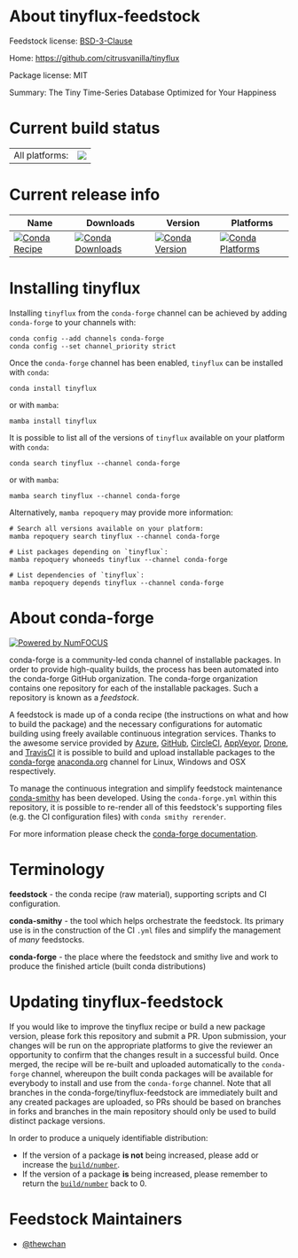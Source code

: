 About tinyflux-feedstock
========================

Feedstock license: [BSD-3-Clause](https://github.com/conda-forge/tinyflux-feedstock/blob/main/LICENSE.txt)

Home: https://github.com/citrusvanilla/tinyflux

Package license: MIT

Summary: The Tiny Time-Series Database Optimized for Your Happiness

Current build status
====================


<table><tr><td>All platforms:</td>
    <td>
      <a href="https://dev.azure.com/conda-forge/feedstock-builds/_build/latest?definitionId=16797&branchName=main">
        <img src="https://dev.azure.com/conda-forge/feedstock-builds/_apis/build/status/tinyflux-feedstock?branchName=main">
      </a>
    </td>
  </tr>
</table>

Current release info
====================

| Name | Downloads | Version | Platforms |
| --- | --- | --- | --- |
| [![Conda Recipe](https://img.shields.io/badge/recipe-tinyflux-green.svg)](https://anaconda.org/conda-forge/tinyflux) | [![Conda Downloads](https://img.shields.io/conda/dn/conda-forge/tinyflux.svg)](https://anaconda.org/conda-forge/tinyflux) | [![Conda Version](https://img.shields.io/conda/vn/conda-forge/tinyflux.svg)](https://anaconda.org/conda-forge/tinyflux) | [![Conda Platforms](https://img.shields.io/conda/pn/conda-forge/tinyflux.svg)](https://anaconda.org/conda-forge/tinyflux) |

Installing tinyflux
===================

Installing `tinyflux` from the `conda-forge` channel can be achieved by adding `conda-forge` to your channels with:

```
conda config --add channels conda-forge
conda config --set channel_priority strict
```

Once the `conda-forge` channel has been enabled, `tinyflux` can be installed with `conda`:

```
conda install tinyflux
```

or with `mamba`:

```
mamba install tinyflux
```

It is possible to list all of the versions of `tinyflux` available on your platform with `conda`:

```
conda search tinyflux --channel conda-forge
```

or with `mamba`:

```
mamba search tinyflux --channel conda-forge
```

Alternatively, `mamba repoquery` may provide more information:

```
# Search all versions available on your platform:
mamba repoquery search tinyflux --channel conda-forge

# List packages depending on `tinyflux`:
mamba repoquery whoneeds tinyflux --channel conda-forge

# List dependencies of `tinyflux`:
mamba repoquery depends tinyflux --channel conda-forge
```


About conda-forge
=================

[![Powered by
NumFOCUS](https://img.shields.io/badge/powered%20by-NumFOCUS-orange.svg?style=flat&colorA=E1523D&colorB=007D8A)](https://numfocus.org)

conda-forge is a community-led conda channel of installable packages.
In order to provide high-quality builds, the process has been automated into the
conda-forge GitHub organization. The conda-forge organization contains one repository
for each of the installable packages. Such a repository is known as a *feedstock*.

A feedstock is made up of a conda recipe (the instructions on what and how to build
the package) and the necessary configurations for automatic building using freely
available continuous integration services. Thanks to the awesome service provided by
[Azure](https://azure.microsoft.com/en-us/services/devops/), [GitHub](https://github.com/),
[CircleCI](https://circleci.com/), [AppVeyor](https://www.appveyor.com/),
[Drone](https://cloud.drone.io/welcome), and [TravisCI](https://travis-ci.com/)
it is possible to build and upload installable packages to the
[conda-forge](https://anaconda.org/conda-forge) [anaconda.org](https://anaconda.org/)
channel for Linux, Windows and OSX respectively.

To manage the continuous integration and simplify feedstock maintenance
[conda-smithy](https://github.com/conda-forge/conda-smithy) has been developed.
Using the ``conda-forge.yml`` within this repository, it is possible to re-render all of
this feedstock's supporting files (e.g. the CI configuration files) with ``conda smithy rerender``.

For more information please check the [conda-forge documentation](https://conda-forge.org/docs/).

Terminology
===========

**feedstock** - the conda recipe (raw material), supporting scripts and CI configuration.

**conda-smithy** - the tool which helps orchestrate the feedstock.
                   Its primary use is in the construction of the CI ``.yml`` files
                   and simplify the management of *many* feedstocks.

**conda-forge** - the place where the feedstock and smithy live and work to
                  produce the finished article (built conda distributions)


Updating tinyflux-feedstock
===========================

If you would like to improve the tinyflux recipe or build a new
package version, please fork this repository and submit a PR. Upon submission,
your changes will be run on the appropriate platforms to give the reviewer an
opportunity to confirm that the changes result in a successful build. Once
merged, the recipe will be re-built and uploaded automatically to the
`conda-forge` channel, whereupon the built conda packages will be available for
everybody to install and use from the `conda-forge` channel.
Note that all branches in the conda-forge/tinyflux-feedstock are
immediately built and any created packages are uploaded, so PRs should be based
on branches in forks and branches in the main repository should only be used to
build distinct package versions.

In order to produce a uniquely identifiable distribution:
 * If the version of a package **is not** being increased, please add or increase
   the [``build/number``](https://docs.conda.io/projects/conda-build/en/latest/resources/define-metadata.html#build-number-and-string).
 * If the version of a package **is** being increased, please remember to return
   the [``build/number``](https://docs.conda.io/projects/conda-build/en/latest/resources/define-metadata.html#build-number-and-string)
   back to 0.

Feedstock Maintainers
=====================

* [@thewchan](https://github.com/thewchan/)

